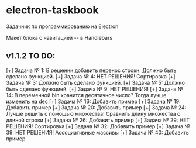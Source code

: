 # electron-taskbook
Задачник по программированию на Electron

Макет блока с навигацией -- в Handlebars
## v1.1.2 TO DO:
[+] Задача № 1: В решении добавить перенос строки. Должно быть сделано функцией.
[+] Задача № 4: НЕТ РЕШЕНИЯ! Сортировка
[+] Задача № 3: Должно быть сделано функцией.
[+] Задача № 5: Должно быть сделано функцией.
[+] Задача № 9: НЕТ РЕШЕНИЯ!
[+] Задача № 14: В переменной bin хранится десятичное число? Тогда лучше изменить на dec
[+] Задача № 16: Добавить пример
[+] Задача № 19: Добавить пример
[+] Задача № 20: Добавить пример
[+] Задача № 24: Лучше решить с помощью множества! Сравнить длину множества с длиной строки
[+] Задача № 26: Добавить пример
[+] Задача № 29: НЕТ РЕШЕНИЯ! Сортировка
[+] Задача № 32: Добавить пример
[+] Задача № 39: НЕТ РЕШЕНИЯ! Ассоциативные массивы
[+] Задача № 40: Добавить пример
